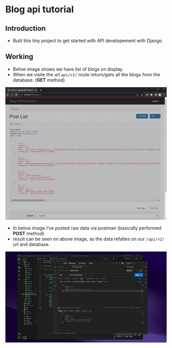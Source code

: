 # Blog api tutorial

## Introduction
- Built this tiny project to get started with API developement with Django.


## Working
- Below image shows we have list of blogs on display.
- When we visite the url _`api/v1/`_ route return/gets all the blogs from the database. (__GET__ method)
  
![image](./imgs/blog-posts-apis.jpg)

- In below image I've posted raw data via postman (basically performed __POST__ method)
- result can be seen on above image, as the data refaltes on our _`/api/v1/`_ url and database.

![image](./imgs/post-method-successfully.jpg)
